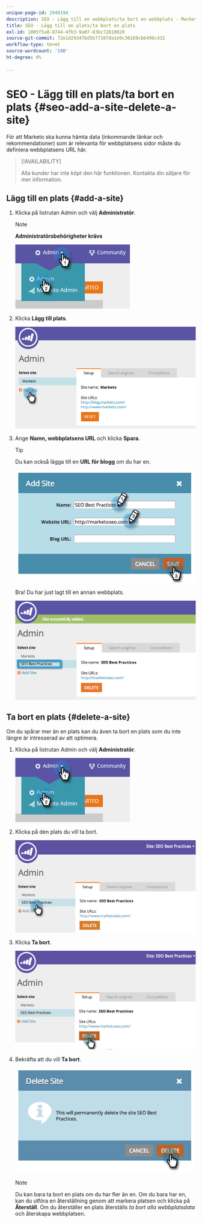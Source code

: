 ```yaml
---
unique-page-id: 2949194
description: SEO - Lägg till en webbplats/ta bort en webbplats - Marketo Docs - produktdokumentation
title: SEO - Lägg till en plats/ta bort en plats
exl-id: 1005f5a8-8744-4fb3-9a07-83bc72810820
source-git-commit: 72e1d29347bd5b77107da1e9c30169cb6490c432
workflow-type: tm+mt
source-wordcount: '190'
ht-degree: 0%

---
```


# SEO - Lägg till en plats/ta bort en plats {#seo-add-a-site-delete-a-site}

För att Marketo ska kunna hämta data (inkommande länkar och rekommendationer) som är relevanta för webbplatsens sidor måste du definiera webbplatsens URL här.

>[!AVAILABILITY]
>
>Alla kunder har inte köpt den här funktionen. Kontakta din säljare för mer information.

## Lägg till en plats {#add-a-site}

1. Klicka på listrutan Admin och välj **Administratör**.

   >[!NOTE]
   >
   >**Administratörsbehörigheter krävs**

   ![](assets/one.png)

1. Klicka **Lägg till plats**.

   ![](assets/two.png)

1. Ange **Namn, webbplatsens URL** och klicka **Spara**.

   >[!TIP]
   >
   >Du kan också lägga till en **URL för blogg** om du har en.

   ![](assets/image2014-9-17-21-3a19-3a51.png)

   Bra! Du har just lagt till en annan webbplats.

   ![](assets/four.png)

## Ta bort en plats {#delete-a-site}

Om du spårar mer än en plats kan du även ta bort en plats som du inte längre är intresserad av att optimera.

1. Klicka på listrutan Admin och välj **Administratör**.

   ![](assets/one.png)

1. Klicka på den plats du vill ta bort.

   ![](assets/six.png)

1. Klicka **Ta bort**.

   ![](assets/seven.png)

1. Bekräfta att du vill **Ta bort**.

   ![](assets/image2014-9-17-21-3a21-3a22.png)

   >[!NOTE]
   >
   >Du kan bara ta bort en plats om du har fler än en. Om du bara har en, kan du utföra en återställning genom att markera platsen och klicka på **Återställ**. Om du återställer en plats återställs _ta bort alla webbplatsdata_ och återskapa webbplatsen.
